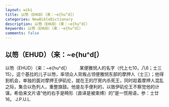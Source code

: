 ```yaml
---
layout: wiki
title: 以笏（EHUD）（来：~e{hu^d[）
categories: NewBibleDictionary
description: 以笏（EHUD）（来：~e{hu^d[）
keywords: 以笏（EHUD）（来：~e{hu^d[）
comments: false
---
```


## 以笏（EHUD）（来：~e{hu^d[）



以笏（EHUD）（来：~e{hu^d[）
　　某便雅悯人的名字（代上七10，八6；士三15）。这个基拉的儿子以笏，率领众人背叛占领便雅悯东部的摩押人（士三）；他得到机会，单独的面对摩押王伊矶伦，就在王的厅房内杀死王，同时趁着摩押人混乱之际，集合以色列人，重整旗鼓。他是左手便利的，以致伊矶伦王不察觉他的计谋。希伯来文片语“他的右手是畸形〔直译是被束缚〕的”是一惯用语，参：士廿16。
J.P.U.L.




